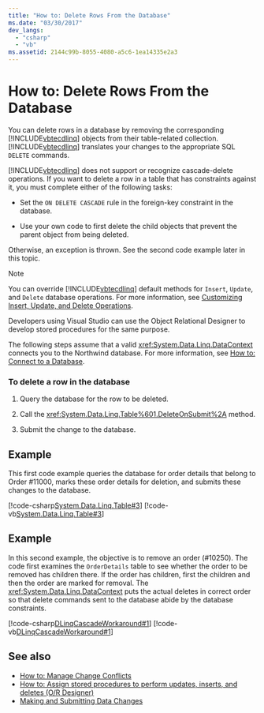 ```yaml
---
title: "How to: Delete Rows From the Database"
ms.date: "03/30/2017"
dev_langs:
  - "csharp"
  - "vb"
ms.assetid: 2144c99b-8055-4080-a5c6-1ea14335e2a3
---
```

# How to: Delete Rows From the Database

You can delete rows in a database by removing the corresponding [!INCLUDE[vbtecdlinq](../../../../../../includes/vbtecdlinq-md.md)] objects from their table-related collection. [!INCLUDE[vbtecdlinq](../../../../../../includes/vbtecdlinq-md.md)] translates your changes to the appropriate SQL `DELETE` commands.

[!INCLUDE[vbtecdlinq](../../../../../../includes/vbtecdlinq-md.md)] does not support or recognize cascade-delete operations. If you want to delete a row in a table that has constraints against it, you must complete either of the following tasks:

- Set the `ON DELETE CASCADE` rule in the foreign-key constraint in the database.

- Use your own code to first delete the child objects that prevent the parent object from being deleted.

 Otherwise, an exception is thrown. See the second code example later in this topic.

> [!NOTE]
> You can override [!INCLUDE[vbtecdlinq](../../../../../../includes/vbtecdlinq-md.md)] default methods for `Insert`, `Update`, and `Delete` database operations. For more information, see [Customizing Insert, Update, and Delete Operations](customizing-insert-update-and-delete-operations.md).
>
> Developers using Visual Studio can use the Object Relational Designer to develop stored procedures for the same purpose.

The following steps assume that a valid <xref:System.Data.Linq.DataContext> connects you to the Northwind database. For more information, see [How to: Connect to a Database](how-to-connect-to-a-database.md).

### To delete a row in the database

1. Query the database for the row to be deleted.

2. Call the <xref:System.Data.Linq.Table%601.DeleteOnSubmit%2A> method.

3. Submit the change to the database.

## Example

This first code example queries the database for order details that belong to Order #11000, marks these order details for deletion, and submits these changes to the database.

[!code-csharp[System.Data.Linq.Table#3](../../../../../../samples/snippets/csharp/VS_Snippets_Data/system.data.linq.table/cs/program.cs#3)]
[!code-vb[System.Data.Linq.Table#3](../../../../../../samples/snippets/visualbasic/VS_Snippets_Data/system.data.linq.table/vb/module1.vb#3)]

## Example

In this second example, the objective is to remove an order (#10250). The code first examines the `OrderDetails` table to see whether the order to be removed has children there. If the order has children, first the children and then the order are marked for removal. The <xref:System.Data.Linq.DataContext> puts the actual deletes in correct order so that delete commands sent to the database abide by the database constraints.

[!code-csharp[DLinqCascadeWorkaround#1](../../../../../../samples/snippets/csharp/VS_Snippets_Data/DLinqCascadeWorkaround/cs/Program.cs#1)]
[!code-vb[DLinqCascadeWorkaround#1](../../../../../../samples/snippets/visualbasic/VS_Snippets_Data/DLinqCascadeWorkaround/vb/Module1.vb#1)]

## See also

- [How to: Manage Change Conflicts](how-to-manage-change-conflicts.md)
- [How to: Assign stored procedures to perform updates, inserts, and deletes (O/R Designer)](/visualstudio/data-tools/how-to-assign-stored-procedures-to-perform-updates-inserts-and-deletes-o-r-designer)
- [Making and Submitting Data Changes](making-and-submitting-data-changes.md)
